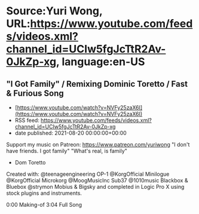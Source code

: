 # Source:Yuri Wong, URL:https://www.youtube.com/feeds/videos.xml?channel_id=UCIw5fgJcTtR2Av-0JkZp-xg, language:en-US

## "I Got Family" / Remixing Dominic Toretto / Fast & Furious Song
 - [https://www.youtube.com/watch?v=NVFy25zaX6I](https://www.youtube.com/watch?v=NVFy25zaX6I)
 - RSS feed: https://www.youtube.com/feeds/videos.xml?channel_id=UCIw5fgJcTtR2Av-0JkZp-xg
 - date published: 2021-08-20 00:00:00+00:00

Support my music on Patreon: https://www.patreon.com/yuriwong "I don't have friends. I got family"
"What's real, is family"
- Dom Toretto

Created with:
@teenageengineering OP-1
@KorgOfficial Minilogue
@KorgOfficial Microkorg
@MoogMusicInc Sub37
@1010music Blackbox & Bluebox
@strymon Mobius & Bigsky
and completed in Logic Pro X using stock plugins and instruments.

0:00 Making-of
3:04 Full Song

